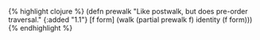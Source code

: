 {% highlight clojure %}
(defn prewalk
  "Like postwalk, but does pre-order traversal."
  {:added "1.1"}
  [f form]
  (walk (partial prewalk f) identity (f form)))
{% endhighlight %}
